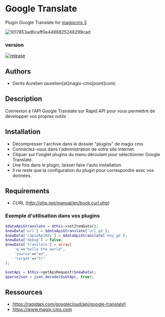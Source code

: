 # Google Translate
Plugin Google Translate for [magixcms 3](https://www.magix-cms.com)

![1017853ad6caff0e4486825248299cad](https://user-images.githubusercontent.com/356674/106892769-d5c98180-66ec-11eb-975a-8665a0271fda.png)

### version 

[![release](https://img.shields.io/github/release/magix-cms/gtranslate.svg)](https://github.com/magix-cms/gtranslate/releases/latest)

Authors
-------

* Gerits Aurelien (aurelien[at]magix-cms[point]com)

## Description
Connexion à l'API Google Translate sur Rapid API pour vous permettre de développer vos propres outils

## Installation
 * Décompresser l'archive dans le dossier "plugins" de magix cms
 * Connectez-vous dans l'administration de votre site internet
 * Cliquer sur l'onglet plugins du menu déroulant pour sélectionner Google Translate.
 * Une fois dans le plugin, laisser faire l'auto installation
 * Il ne reste que la configuration du plugin pour correspondre avec vos données.

Requirements
   ------------
   * CURL (http://php.net/manual/en/book.curl.php)
   
### Exemple d'utilisation dans vos plugins

```php
$dataApiGtranslate = $this->setItemData();
$newData['url'] = $dataApiGtranslate['url_ge'];
$newData['rapidApiKey'] = $dataApiGtranslate['key_ge'];
$newData['debug'] = false;
$newData['translate'] = array(
    'q'=>"hello the world",
    'source'=>"en",
    'target'=>"fr"
);

$setApi = $this->getApiRequest($newData);
$parseJson = json_decode($setApi, true);
````
Ressources
 -----
  * https://rapidapi.com/googlecloud/api/google-translate1
  * https://www.magix-cms.com
